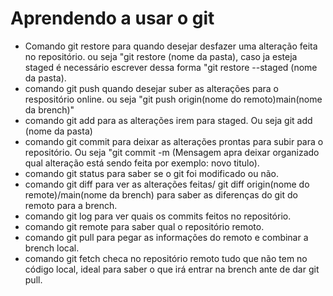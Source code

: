 # Aprendendo a usar o git 
* Comando  git restore para quando desejar desfazer uma alteração feita no repositório. ou seja "git restore (nome da pasta), caso ja esteja staged é necessário escrever dessa forma "git restore --staged (nome da pasta).
* comando git push quando desejar suber as alterações para o respositório online. ou seja "git push origin(nome do remoto)main(nome da brench)"
* comando git add para as alterações irem para staged. Ou seja git add (nome da pasta)
* comando git commit para deixar as alterações prontas para subir para o repositório. Ou seja "git commit -m (Mensagem apra deixar organizado qual alteração está sendo feita por exemplo: novo titulo).
* comando git status para saber se o git foi modificado ou não.
* comando git diff para ver as alterações feitas/ git diff origin(nome do remote)/main(nome da brench) para saber as diferenças do git do remoto para a brench.
* comando git log para ver quais os commits feitos no repositório.
* comando git remote para saber qual o repositório remoto.
* comando git pull para pegar as informações do remoto e combinar a brench  local.
* comando git fetch checa no repositório remoto tudo que não tem no código local, ideal para saber o que irá entrar na brench ante de dar git pull.
